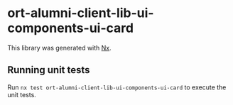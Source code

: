 # ort-alumni-client-lib-ui-components-ui-card

This library was generated with [Nx](https://nx.dev).

## Running unit tests

Run `nx test ort-alumni-client-lib-ui-components-ui-card` to execute the unit tests.
